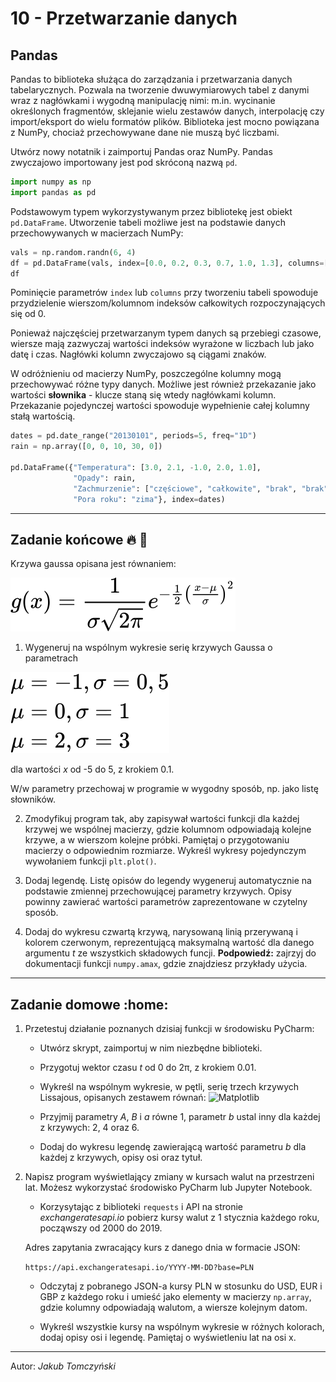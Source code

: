 # 10 - Przetwarzanie danych

## Pandas

Pandas to biblioteka służąca do zarządzania i przetwarzania danych tabelarycznych. Pozwala na tworzenie dwuwymiarowych tabel z danymi wraz z nagłówkami i wygodną manipulację nimi: m.in. wycinanie określonych fragmentów, sklejanie wielu zestawów danych, interpolację czy import/eksport do wielu formatów plików. Biblioteka jest mocno powiązana z NumPy, chociaż przechowywane dane nie muszą być liczbami.

Utwórz nowy notatnik i zaimportuj Pandas oraz NumPy. Pandas zwyczajowo importowany jest pod skróconą nazwą `pd`.

```python
import numpy as np
import pandas as pd
```

Podstawowym typem wykorzystywanym przez bibliotekę jest obiekt `pd.DataFrame`. Utworzenie tabeli możliwe jest na podstawie danych przechowywanych w macierzach NumPy:

```python
vals = np.random.randn(6, 4)
df = pd.DataFrame(vals, index=[0.0, 0.2, 0.3, 0.7, 1.0, 1.3], columns=["A", "B", "C", "D"])
df
```

Pominięcie parametrów `index` lub `columns` przy tworzeniu tabeli spowoduje przydzielenie wierszom/kolumnom indeksów całkowitych rozpoczynających się od 0.

Ponieważ najczęściej przetwarzanym typem danych są przebiegi czasowe, wiersze mają zazwyczaj wartości indeksów wyrażone w liczbach lub jako datę i czas. Nagłówki kolumn zwyczajowo są ciągami znaków.

W odróżnieniu od macierzy NumPy, poszczególne kolumny mogą przechowywać różne typy danych. Możliwe jest również przekazanie jako wartości **słownika** - klucze staną się wtedy nagłówkami kolumn. Przekazanie pojedynczej wartości spowoduje wypełnienie całej kolumny stałą wartością.

```python
dates = pd.date_range("20130101", periods=5, freq="1D")
rain = np.array([0, 0, 10, 30, 0])

pd.DataFrame({"Temperatura": [3.0, 2.1, -1.0, 2.0, 1.0],
              "Opady": rain,
              "Zachmurzenie": ["częściowe", "całkowite", "brak", "brak", "częściowe"],
              "Pora roku": "zima"}, index=dates)
```



---

## Zadanie końcowe :fire: :hammer:

Krzywa gaussa opisana jest równaniem:

![Równanie krzywej Gaussa](_images/10/gauss.svg)

1. Wygeneruj na wspólnym wykresie serię krzywych Gaussa o parametrach

![Parametry krzywych Gaussa](_images/10/gauss_params.svg)

dla wartości *x* od -5 do 5, z krokiem 0.1.

W/w parametry przechowaj w programie w wygodny sposób, np. jako listę słowników.

2. Zmodyfikuj program tak, aby zapisywał wartości funkcji dla każdej krzywej we wspólnej macierzy, gdzie kolumnom odpowiadają kolejne krzywe, a w wierszom kolejne próbki. Pamiętaj o przygotowaniu macierzy o odpowiednim rozmiarze. Wykreśl wykresy pojedynczym wywołaniem funkcji `plt.plot()`.

3. Dodaj legendę. Listę opisów do legendy wygeneruj automatycznie na podstawie zmiennej przechowującej parametry krzywych. Opisy powinny zawierać wartości parametrów zaprezentowane w czytelny sposób.

4. Dodaj do wykresu czwartą krzywą, narysowaną linią przerywaną i kolorem czerwonym, reprezentującą maksymalną wartość dla danego argumentu *t* ze wszystkich składowych funcji. **Podpowiedź:** zajrzyj do dokumentacji funkcji `numpy.amax`, gdzie znajdziesz przykłady użycia.





---

## Zadanie domowe :home:

1. Przetestuj działanie poznanych dzisiaj funkcji w środowisku PyCharm:

    * Utwórz skrypt, zaimportuj w nim niezbędne biblioteki.
    
    * Przygotuj wektor czasu *t* od 0 do 2π, z krokiem 0.01.
    
    * Wykreśl na wspólnym wykresie, w pętli, serię trzech krzywych Lissajous, opisanych zestawem równań: 
![Matplotlib](_images/10/lissajous.png)

    * Przyjmij parametry *A*, *B* i *a* równe 1, parametr *b* ustal inny dla każdej z krzywych: 2, 4 oraz 6.
    
    * Dodaj do wykresu legendę zawierającą wartość parametru *b* dla każdej z krzywych, opisy osi oraz tytuł.

2. Napisz program wyświetlający zmiany w kursach walut na przestrzeni lat. Możesz wykorzystać środowisko PyCharm lub Jupyter Notebook.

    * Korzysytając z biblioteki `requests` i API na stronie *exchangeratesapi.io* pobierz kursy walut z 1 stycznia każdego roku, począwszy od 2000 do 2019.

    Adres zapytania zwracający kurs z danego dnia w formacie JSON:
    
    `https://api.exchangeratesapi.io/YYYY-MM-DD?base=PLN`

    * Odczytaj z pobranego JSON-a kursy PLN w stosunku do USD, EUR i GBP z każdego roku i umieść jako elementy w macierzy `np.array`, gdzie kolumny odpowiadają walutom, a wiersze kolejnym datom.

    * Wykreśl wszystkie kursy na wspólnym wykresie w różnych kolorach, dodaj opisy osi i legendę. Pamiętaj o wyświetleniu lat na osi x.

 
---

Autor: *Jakub Tomczyński*
